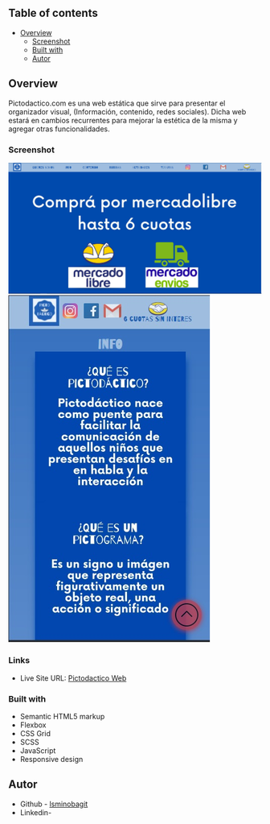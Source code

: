 ## Table of contents

- [Overview](#overview)
  - [Screenshot](#screenshot)
  - [Built with](#built-with)
  - [Autor](#autor)



## Overview
Pictodactico.com es una web estática que sirve para presentar el organizador visual, (Información, contenido, redes sociales). Dicha web estará en cambios recurrentes para mejorar la estética de la misma y agregar otras funcionalidades.

### Screenshot

![](./src/screenshotdesktop.jpg)
![](./src/screenshotmobile.jpg)


### Links

- Live Site URL: [Pictodactico Web](https://pictodactico.com)


### Built with

- Semantic HTML5 markup
- Flexbox
- CSS Grid
- SCSS
- JavaScript
- Responsive design


## Autor

- Github - [lsminobagit](https://github.com/lsminobagit)
- Linkedin- [](https://www.linkedin.com/in/luciano-miño91)

